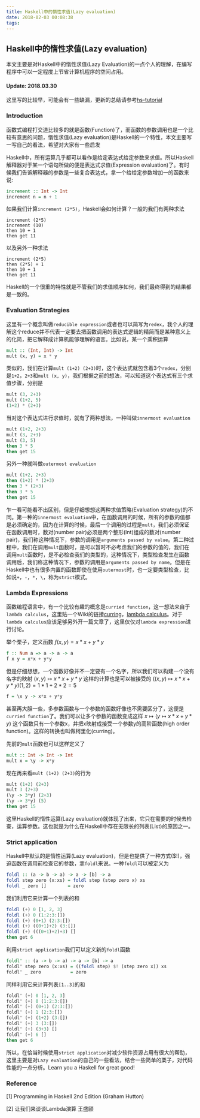 ```yaml
---
title: Haskell中的惰性求值(Lazy evaluation)
date: 2018-02-03 00:08:38
tags:
---
```



## Haskell中的惰性求值(Lazy evaluation)

<link rel="stylesheet" href="https://cdnjs.cloudflare.com/ajax/libs/KaTeX/0.5.1/katex.min.css">

<link rel="stylesheet" href="https://cdn.jsdelivr.net/github-markdown-css/2.2.1/github-markdown.css"/>


本文主要是对Haskell中的惰性求值(Lazy Evaluation)的一点个人的理解，在编写程序中可以一定程度上节省计算机程序的空间占用。
<!--more-->
#### Update: 2018.03.30
这里写的比较早，可能会有一些缺漏，更新的总结请参考[hs-tutorial](https://higuoxing.com/hs-tutorial)

### Introduction
函数式编程打交道比较多的就是函数(Function)了，而函数的参数调用也是一个比较有意思的问题，惰性求值(Lazy evaluation)是Haskell的一个特性，本文主要写一写自己的看法，希望对大家有一些启发

Haskell中，所有运算几乎都可以看作是给定表达式给定参数来求值。所以Haskell解释器对于某一个语句所做的便是表达式求值(Expression evaluation)了。有时候我们告诉解释器的参数是一些复合表达式，拿一个给给定参数增加一的函数来说:

```haskell
increment :: Int -> Int
increment n = n + 1
```

如果我们计算`increment (2*5)`，Haskell会如何计算？一般的我们有两种求法

```
increment (2*5)
increment (10)
then 10 + 1
then get 11
```

以及另外一种求法

```
increment (2*5)
then (2*5) + 1
then 10 + 1
then get 11
```

Haskell的一个很重的特性就是不管我们的求值顺序如何，我们最终得到的结果都是一致的。

### Evaluation Strategies
这里有一个概念叫做`reducible expression`或者也可以简写为`redex`，我个人的理解这个reduce并不代表一定要去把函数调用的表达式逻辑的精简而是某种意义上的化简，把它解释成计算机能够理解的语言。比如说，某一个乘积运算

```haskell
mult :: (Int, Int) -> Int
mult (x, y) = x * y
```

类似的，我们在计算`mult (1+2) (2+3)`时，这个表达式就包含着3个`redex`，分别是`1+2`，`2+3`和`mult (x, y)`，我们根据之前的想法，可以知道这个表达式有三个求值步骤，分别是

```haskell
mult (3, 2+3)
mult (1+2, 5)
(1+2) * (2+3)
```

当对这个表达式进行求值时，就有了两种想法，一种叫做`innermost evaluation`

```haskell
mult (1+2, 2+3)
mult (3, 2+3)
mult (3, 5)
then 3 * 5
then get 15
```

另外一种就叫做`outermost evaluation`

```haskell
mult (1+2, 2+3)
then (1+2) * (2+3)
then 3 * (2+3)
then 3 * 5
then get 15
```

乍一看可能看不出区别，但是仔细想想这两种求值策略(Evaluation strategy)的不同。第一种的`innermost evaluation`中，在函数调用的时候，所有的参数的值都是必须确定的，因为在计算的时候，最后一个调用的过程是`mult`，我们必须保证在函数调用时，数对(number pair)必须是两个整形(Int)组成的数对(number pair)，我们称这种情况下，参数的调用是`arguments passed by value`。第二种过程中，我们在调用`mult`函数时，是可以暂时不必考虑我们的参数的值的，我们在调用`mult`函数时，是不必检查我们的类型的，这种情况下，类型检查发生在函数调用后，我们称这种情况下，参数的调用是`arguments passed by name`。但是在Haskell中也有很多内置的函数即使在使用`outermost`时，也一定要类型检查，比如说`+`，`-`，`*`，`\`，称为`strict`模式。

### Lambda Expressions

函数编程语言中，有一个比较有趣的概念是`curried function`，这一想法来自于`lambda calculus`，这里贴一个Wiki的链接[curring](https://en.wikipedia.org/wiki/Currying)，[lambda calculus](https://en.wikipedia.org/wiki/Lambda_calculus)。对于`lambda calculus`应该足够另外开一篇文章了，这里仅仅对`lambda expression`进行讨论。

举个栗子，定义函数 $f(x,y) = x * x + y * y$

```haskell
f :: Num a => a -> a -> a
f x y = x*x + y*y
```

但是仔细想想，一个函数好像并不一定要有一个名字，所以我们可以构建一个没有名字的映射 $(x,y) \mapsto x*x + y*y$ 这样的计算也是可以被接受的 $((x,y)\mapsto x*x + y*y)(1,2)=1*1+2*2=5$

```haskell
f = \x y -> x*x + y*y
```

甚至再大胆一些，多参数函数与一个参数的函数好像也不需要区分了，这便是`curried function`了。我们可以让多个参数的函数变成这样 $x \mapsto (y \mapsto x*x + y*y)$ 这个函数只有一个参数x，并把x映射成接受一个参数y的高阶函数(high order function)。这样的转换也叫做柯里化(curring)。

先前的`mult`函数也可以这样定义了

```haskell
mult :: Int -> Int -> Int
mult x = \y -> x*y
```

现在再来看`mult (1+2) (2+3)`的行为

```haskell
mult (1+2) (2+3)
mult 3 (2+3)
(\y -> 3*y) (2+3)
(\y -> 3*y) (5)
then get 15
```
这里Haskell的惰性运算(Lazy evaluation)就体现了出来，它只在需要的时候去检查，运算参数。这也就是为什么在Haskell中存在无限长的列表(List)的原因之一。

### Strict application

Haskell中默认的是惰性运算(Lazy evaluation)，但是也提供了一种方式($!)，强迫函数在调用前检查它的参数，拿`foldl`来说。一种`foldl`可以被定义为

```haskell
foldl :: (a -> b -> a) -> a -> [b] -> a
foldl step zero (x:xs) = foldl step (step zero x) xs
foldl _ zero []        = zero
```

我们利用它来计算一个列表的和

```haskell
foldl (+) 0 [1, 2, 3]
foldl (+) 0 (1:2:3:[])
foldl (+) (0+1) (2:3:[])
foldl (+) ((0+1)+2) (3:[])
foldl (+) (((0+1)+2)+3) []
then get 6
```

利用`strict application`我们可以定义新的`foldl`函数

```haskell
foldl' :: (a -> b -> a) -> a -> [b] -> a
foldl' step zero (x:xs) = ((foldl step) $! (step zero x)) xs
foldl' _ zero           = zero
```

同样利用它来计算列表`[1..3]`的和

```haskell
foldl' (+) 0 [1, 2, 3]
foldl' (+) 0 (1:2:3:[])
foldl' (+) (0+1) (2:3:[])
foldl' (+) 1 (2:3:[])
foldl' (+) (1+2) (3:[])
foldl' (+) 3 (3:[])
foldl' (+) (3+3) []
foldl' (+) 6 []
then get 6
```

所以，在恰当时候使用`strict application`对减少软件资源占用有很大的帮助，这里主要是对`Lazy evaluation`的自己的一些看法，结合一些简单的栗子，对代码性能的一点分析。Learn you a Haskell for great good!

### Reference

[1] Programming in Haskell 2nd Edition (Graham Hutton)

[2] 让我们来谈谈Lambda演算 王盛颐
